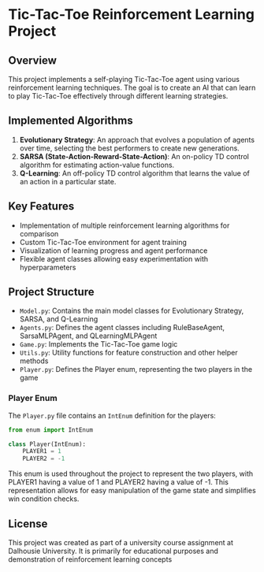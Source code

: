 # Tic-Tac-Toe Reinforcement Learning Project

## Overview
This project implements a self-playing Tic-Tac-Toe agent using various reinforcement learning techniques. The goal is to create an AI that can learn to play Tic-Tac-Toe effectively through different learning strategies.

## Implemented Algorithms
1. **Evolutionary Strategy**: An approach that evolves a population of agents over time, selecting the best performers to create new generations.
2. **SARSA (State-Action-Reward-State-Action)**: An on-policy TD control algorithm for estimating action-value functions.
3. **Q-Learning**: An off-policy TD control algorithm that learns the value of an action in a particular state.

## Key Features
- Implementation of multiple reinforcement learning algorithms for comparison
- Custom Tic-Tac-Toe environment for agent training
- Visualization of learning progress and agent performance
- Flexible agent classes allowing easy experimentation with hyperparameters

## Project Structure
- `Model.py`: Contains the main model classes for Evolutionary Strategy, SARSA, and Q-Learning
- `Agents.py`: Defines the agent classes including RuleBaseAgent, SarsaMLPAgent, and QLearningMLPAgent
- `Game.py`: Implements the Tic-Tac-Toe game logic 
- `Utils.py`: Utility functions for feature construction and other helper methods
- `Player.py`: Defines the Player enum, representing the two players in the game

### Player Enum
The `Player.py` file contains an `IntEnum` definition for the players:

```python
from enum import IntEnum

class Player(IntEnum):
    PLAYER1 = 1
    PLAYER2 = -1
```

This enum is used throughout the project to represent the two players, with PLAYER1 having a value of 1 and PLAYER2 having a value of -1. This representation allows for easy manipulation of the game state and simplifies win condition checks.

## License
This project was created as part of a university course assignment at Dalhousie University. It is primarily for educational purposes and demonstration of reinforcement learning concepts
